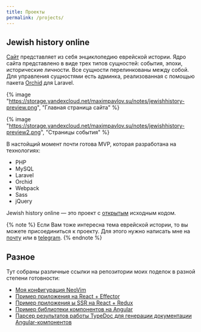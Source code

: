 ```yaml
---
title: Проекты
permalink: /projects/
---
```


## Jewish history online
[Сайт](https://jewishhistory.online) представляет из себя энциклопедию еврейской истории. Ядро сайта представлено в виде трех типов сущностей: события, эпохи, исторические личности. Все сущности перелинкованы между собой. Для управления сущностями есть админка, реализованная с помощью пакета [Orchid](https://orchid.software) для Laravel.

{% image "https://storage.yandexcloud.net/maximpavlov.su/notes/jewishhistory-preview.png", "Главная страница сайта" %}

{% image "https://storage.yandexcloud.net/maximpavlov.su/notes/jewishhistory-preview2.png", "Страницы события" %}

В настойщий момент почти готова MVP, которая разработана на технологиях:
<ul class="techs">
  <li class="techs__item">PHP</li>
  <li class="techs__item">MySQL</li>
  <li class="techs__item">Laravel</li>
  <li class="techs__item">Orchid</li>
  <li class="techs__item">Webpack</li>
  <li class="techs__item">Sass</li>
  <li class="techs__item">jQuery</li>
</ul>

Jewish history online — это проект с [открытым](https://github.com/ifelseapps/jewishhistory.online) исходным кодом.

{% note %}
Если Вам тоже интересна тема еврейской истории, то вы можете присоединиться к проекту. Для этого нужно написать мне на [почту](mailto:me@maximpavlov.su) или в [telegram](https://t.me/ifelseapps).
{% endnote %}

## Разное
Тут собраны различные ссылки на репозитории моих поделок в разной степени готовности:

* [Моя конфигурация NeoVim](https://github.com/ifelseapps/nvim-config)
* [Пример приложения на React + Effector](https://github.com/ifelseapps/react-effector-todoapp)
* [Пример приложения ы SSR на React + Redux](https://github.com/ifelseapps/react-ssr-example)
* [Пример библиотеки компонентов на Angular](https://github.com/ifelseapps/ng-bricks)
* [Парсер результатов работы TypeDoc для генерации документации Angular-компонентов](https://github.com/ifelseapps/typedoc-json-angular-parser)
